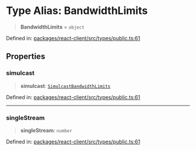 # Type Alias: BandwidthLimits

> **BandwidthLimits** = `object`

Defined in: [packages/react-client/src/types/public.ts:61](https://github.com/fishjam-cloud/web-client-sdk/blob/cca0d7a57568ca97560c29d27fcd8b63f2678492/packages/react-client/src/types/public.ts#L61)

## Properties

### simulcast

> **simulcast**: [`SimulcastBandwidthLimits`](SimulcastBandwidthLimits.md)

Defined in: [packages/react-client/src/types/public.ts:61](https://github.com/fishjam-cloud/web-client-sdk/blob/cca0d7a57568ca97560c29d27fcd8b63f2678492/packages/react-client/src/types/public.ts#L61)

***

### singleStream

> **singleStream**: `number`

Defined in: [packages/react-client/src/types/public.ts:61](https://github.com/fishjam-cloud/web-client-sdk/blob/cca0d7a57568ca97560c29d27fcd8b63f2678492/packages/react-client/src/types/public.ts#L61)
